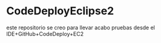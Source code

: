 # CodeDeployEclipse2
este repositorio se creo para llevar acabo pruebas desde el IDE+GitHub+CodeDeploy+EC2
